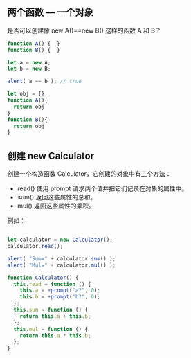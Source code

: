 ## 两个函数 — 一个对象

是否可以创建像 new A()==new B() 这样的函数 A 和 B？


```js
function A() {  }
function B() {  }

let a = new A;
let b = new B;

alert( a == b ); // true
```

```js
let obj = {}
function A(){
  return obj
}
function B(){
  return obj
}
```

## 创建 new Calculator

创建一个构造函数 Calculator，它创建的对象中有三个方法：

+ read() 使用 prompt 请求两个值并把它们记录在对象的属性中。
+ sum() 返回这些属性的总和。
+ mul() 返回这些属性的乘积。

例如：
```js

let calculator = new Calculator();
calculator.read();

alert( "Sum=" + calculator.sum() );
alert( "Mul=" + calculator.mul() );
```

```js
function Calculator() {
  this.read = function () {
    this.a = +prompt("a?", 0);
    this.b = +prompt("b?", 0);
  };
  this.sum = function () {
    return this.a + this.b;
  };
  this.mul = function () {
    return this.a * this.b;
  };
}
```
